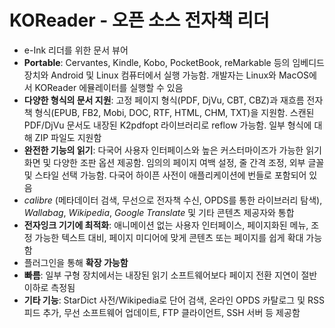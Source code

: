 # KOReader - 오픈 소스 전자책 리더


* e-Ink 리더를 위한 문서 뷰어
* **Portable**: Cervantes, Kindle, Kobo, PocketBook, reMarkable 등의 임베디드 장치와 Android 및 Linux 컴퓨터에서 실행 가능함. 개발자는 Linux와 MacOS에서 KOReader 에뮬레이터를 실행할 수 있음
* **다양한 형식의 문서 지원**: 고정 페이지 형식(PDF, DjVu, CBT, CBZ)과 재흐름 전자책 형식(EPUB, FB2, Mobi, DOC, RTF, HTML, CHM, TXT)을 지원함. 스캔된 PDF/DjVu 문서도 내장된 K2pdfopt 라이브러리로 reflow 가능함. 일부 형식에 대해 ZIP 파일도 지원함
* **완전한 기능의 읽기**: 다국어 사용자 인터페이스와 높은 커스터마이즈가 가능한 읽기 화면 및 다양한 조판 옵션 제공함. 임의의 페이지 여백 설정, 줄 간격 조정, 외부 글꼴 및 스타일 선택 가능함. 다국어 하이픈 사전이 애플리케이션에 번들로 포함되어 있음
* *calibre* (메타데이터 검색, 무선으로 전자책 수신, OPDS를 통한 라이브러리 탐색), *Wallabag*, *Wikipedia*, *Google Translate* 및 기타 콘텐츠 제공자와 통합
* **전자잉크 기기에 최적화**: 애니메이션 없는 사용자 인터페이스, 페이지화된 메뉴, 조정 가능한 텍스트 대비, 페이지 미디어에 맞게 콘텐츠 또는 페이지를 쉽게 확대 가능함
* 플러그인을 통해 **확장 가능함**
* **빠름**: 일부 구형 장치에서는 내장된 읽기 소프트웨어보다 페이지 전환 지연이 절반 이하로 측정됨
* **기타 기능**: StarDict 사전/Wikipedia로 단어 검색, 온라인 OPDS 카탈로그 및 RSS 피드 추가, 무선 소프트웨어 업데이트, FTP 클라이언트, SSH 서버 등 제공함
